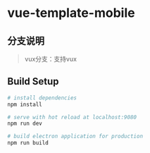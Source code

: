 # vue-template-mobile

## 分支说明

> vux分支：支持vux

## Build Setup

``` bash
# install dependencies
npm install

# serve with hot reload at localhost:9080
npm run dev

# build electron application for production
npm run build


```
